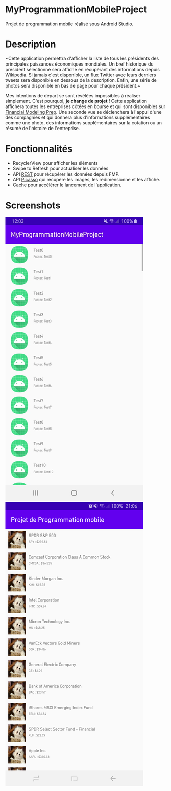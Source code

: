 # MyProgrammationMobileProject
Projet de programmation mobile réalisé sous Android Studio.

# Description
~Cette application permettra d'afficher la liste de tous les présidents des principales puissances économiques mondiales.
Un bref historique du président sélectionné sera affiché en récupérant des informations depuis Wikipedia.
Si jamais c'est disponible, un flux Twitter avec leurs derniers tweets sera disponible en dessous de la description.
Enfin, une série de photos sera disponible en bas de page pour chaque président.~

Mes intentions de départ se sont révélées impossibles à réaliser simplement. C'est pourquoi, **je change de projet !**
Cette application affichera toutes les entreprises côtées en bourse et qui sont disponibles sur [Financial Modeling Prep](https://www.financialmodelingprep.com). Une seconde vue se déclenchera à l'appui d'une des compagnies et qui donnera plus d'informations supplémentaires comme une photo, des informations supplémentaires sur la cotation ou un résumé de l'histoire de l'entreprise.

# Fonctionnalités

- RecyclerView pour afficher les éléments
- Swipe to Refresh pour actualiser les données
- API [REST](https://fr.wikipedia.org/wiki/Representational_state_transfer) pour récupérer les données depuis FMP.
- API [Picasso](https://square.github.io/picasso/) qui récupère les images, les redimensionne et les affiche.
- Cache pour accélérer le lancement de l'application.

# Screenshots
![Capture du 3 avril 2020](assets/TestListScreen.jpg)
![Capture du 10 mai 2020](assets/StockCompaniesList.png)
